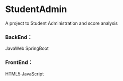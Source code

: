 # StudentAdmin
A project to Student Administration and score analysis



### BackEnd：
JavaWeb
SpringBoot

### FrontEnd：
HTML5
JavaScript
